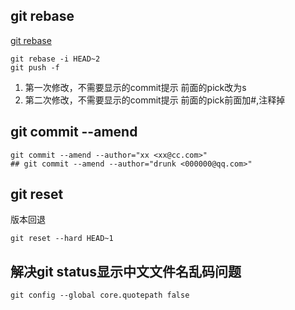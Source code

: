 ## git rebase 

[git rebase](https://www.cnblogs.com/yxhblogs/p/10527271.html)

```
git rebase -i HEAD~2
git push -f
```

1. 第一次修改，不需要显示的commit提示 前面的pick改为s
2. 第二次修改，不需要显示的commit提示 前面的pick前面加#,注释掉

## git commit --amend

```
git commit --amend --author="xx <xx@cc.com>"
## git commit --amend --author="drunk <000000@qq.com>"
```

## git reset

版本回退

```
git reset --hard HEAD~1
```


## 解决git status显示中文文件名乱码问题

```
git config --global core.quotepath false
```
